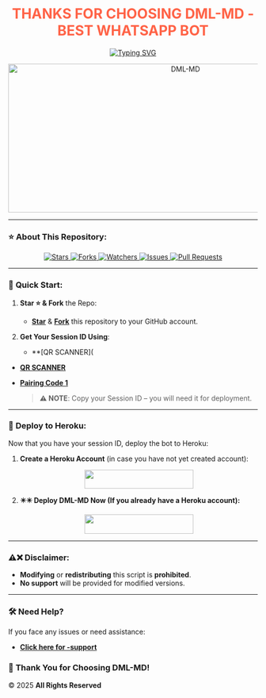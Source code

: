 <h1 align="center" style="color: #FF6347;">THANKS FOR CHOOSING DML-MD - BEST WHATSAPP BOT</h1>

<p align="center">
  <a href="https://git.io/typing-svg">
    <img src="https://readme-typing-svg.demolab.com?font=Black+Ops+One&size=50&pause=1000&color=1BAFBAFF&center=true&width=910&height=100&lines=HELLOO+THIS+IS+DML-MD;BEST++WHATSAPP+BOT;CREATED+BY+DAUD+MUSA;RELEASED+01.4.2025;" alt="Typing SVG" />
  </a>
</p>

<p align="center">
  <img alt="DML-MD" width="700" height="300" src="https://files.catbox.moe/kgd9az.jpg">
</p>

---

### ⭐ **About This Repository**:
<p align="center">
  <a href="https://github.com/MLILA17/DML-MD/stargazers">
    <img src="https://img.shields.io/github/stars/MLILA17/DML-MD?style=for-the-badge&logo=github&color=ff9800" alt="Stars" />
  </a>
  <a href="https://github.com/MLILA17/DML-MD/network/members">
    <img src="https://img.shields.io/github/forks/MLILA17/DML-MD?style=for-the-badge&logo=github&color=4CAF50" alt="Forks" />
  </a>
  <a href="https://github.com/MLILA17/DML-MD/watchers">
    <img src="https://img.shields.io/github/watchers/MLILA17/DML-MD?style=for-the-badge&logo=github&color=2196F3" alt="Watchers" />
  </a>
  <a href="https://github.com/MLILA17/DML-MD/issues">
    <img src="https://img.shields.io/github/issues/MLILA17/DML-MD?style=for-the-badge&logo=github&color=e91e63" alt="Issues" />
  </a>
  <a href="https://github.com/MLILA17/DML-MD/pulls">
    <img src="https://img.shields.io/github/issues-pr/MLILA17/DML-MD?style=for-the-badge&logo=github&color=673AB7" alt="Pull Requests" />
  </a>
</p>

---

### 🚀 **Quick Start:**

1. **Star ⭐ & Fork** the Repo:
   - **[Star](https://github.com/MLILA17/DML-MD)** & **[Fork](https://github.com/MLILA17/DML-MD/forks)** this repository to your GitHub account.

2. **Get Your Session ID Using**:
   - **[QR SCANNER](
- **[QR SCANNER](https://dmlmd-session.onrender.com/wasiqr)**
- **[Pairing Code 1](https://dmlmd-session.onrender.com/pair)**

   > **⚠️ NOTE**: Copy your Session ID – you will need it for deployment.

---

### 🚀 **Deploy to Heroku:**

Now that you have your session ID, deploy the bot to Heroku:

1. **Create a Heroku Account** (in case you have not yet created account):  
   <p align="center">
     <a href="https://signup.heroku.com">
       <img src="https://img.shields.io/badge/Create%20Account%20Now-blue?style=for-the-badge&logo=heroku" width="220" height="38.45"/>
     </a>
   </p>

2. **✴️✴️ Deploy DML-MD Now (If you already have a Heroku account):**  
   <p align="center">
     <a href="https://dml-md.vercel.app">
       <img src="https://img.shields.io/badge/DEPLOY%20NOW-blue?style=for-the-badge&logo=heroku" width="220" height="38.45"/>
     </a>
   </p>

---

### ⚠️❌ **Disclaimer:**

- **Modifying** or **redistributing** this script is **prohibited**.
- **No support** will be provided for modified versions.

---

### 🛠 **Need Help?**

If you face any issues or need assistance:
- **[Click here for 
-support](https://messages-snowy.vercel.app)** 

### 🌝 **Thank You for Choosing DML-MD!**  
© 2025 **All Rights Reserved**
